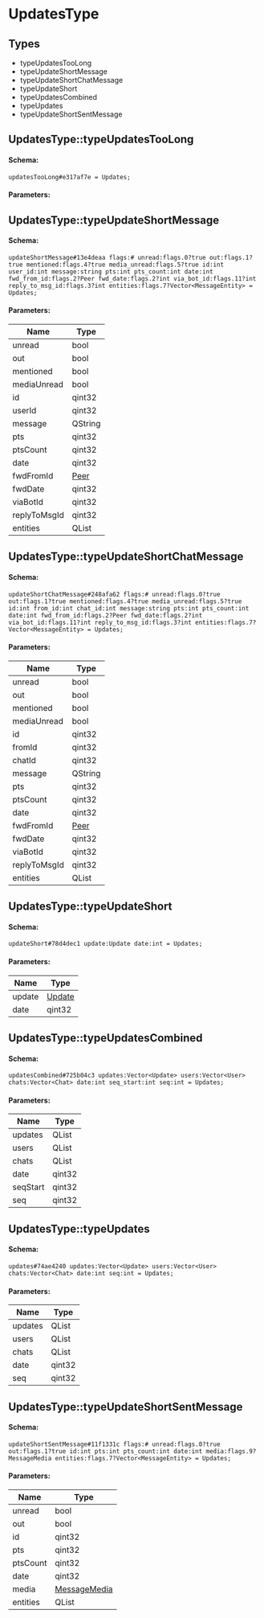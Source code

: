 # UpdatesType

## Types

* typeUpdatesTooLong
* typeUpdateShortMessage
* typeUpdateShortChatMessage
* typeUpdateShort
* typeUpdatesCombined
* typeUpdates
* typeUpdateShortSentMessage

## UpdatesType::typeUpdatesTooLong

#### Schema:

`updatesTooLong#e317af7e = Updates;`

#### Parameters:


## UpdatesType::typeUpdateShortMessage

#### Schema:

`updateShortMessage#13e4deaa flags:# unread:flags.0?true out:flags.1?true mentioned:flags.4?true media_unread:flags.5?true id:int user_id:int message:string pts:int pts_count:int date:int fwd_from_id:flags.2?Peer fwd_date:flags.2?int via_bot_id:flags.11?int reply_to_msg_id:flags.3?int entities:flags.7?Vector<MessageEntity> = Updates;`

#### Parameters:

|Name|Type|
|----|----|
|unread|bool|
|out|bool|
|mentioned|bool|
|mediaUnread|bool|
|id|qint32|
|userId|qint32|
|message|QString|
|pts|qint32|
|ptsCount|qint32|
|date|qint32|
|fwdFromId|[Peer](peer.md)|
|fwdDate|qint32|
|viaBotId|qint32|
|replyToMsgId|qint32|
|entities|QList<MessageEntity>|

## UpdatesType::typeUpdateShortChatMessage

#### Schema:

`updateShortChatMessage#248afa62 flags:# unread:flags.0?true out:flags.1?true mentioned:flags.4?true media_unread:flags.5?true id:int from_id:int chat_id:int message:string pts:int pts_count:int date:int fwd_from_id:flags.2?Peer fwd_date:flags.2?int via_bot_id:flags.11?int reply_to_msg_id:flags.3?int entities:flags.7?Vector<MessageEntity> = Updates;`

#### Parameters:

|Name|Type|
|----|----|
|unread|bool|
|out|bool|
|mentioned|bool|
|mediaUnread|bool|
|id|qint32|
|fromId|qint32|
|chatId|qint32|
|message|QString|
|pts|qint32|
|ptsCount|qint32|
|date|qint32|
|fwdFromId|[Peer](peer.md)|
|fwdDate|qint32|
|viaBotId|qint32|
|replyToMsgId|qint32|
|entities|QList<MessageEntity>|

## UpdatesType::typeUpdateShort

#### Schema:

`updateShort#78d4dec1 update:Update date:int = Updates;`

#### Parameters:

|Name|Type|
|----|----|
|update|[Update](update.md)|
|date|qint32|

## UpdatesType::typeUpdatesCombined

#### Schema:

`updatesCombined#725b04c3 updates:Vector<Update> users:Vector<User> chats:Vector<Chat> date:int seq_start:int seq:int = Updates;`

#### Parameters:

|Name|Type|
|----|----|
|updates|QList<Update>|
|users|QList<User>|
|chats|QList<Chat>|
|date|qint32|
|seqStart|qint32|
|seq|qint32|

## UpdatesType::typeUpdates

#### Schema:

`updates#74ae4240 updates:Vector<Update> users:Vector<User> chats:Vector<Chat> date:int seq:int = Updates;`

#### Parameters:

|Name|Type|
|----|----|
|updates|QList<Update>|
|users|QList<User>|
|chats|QList<Chat>|
|date|qint32|
|seq|qint32|

## UpdatesType::typeUpdateShortSentMessage

#### Schema:

`updateShortSentMessage#11f1331c flags:# unread:flags.0?true out:flags.1?true id:int pts:int pts_count:int date:int media:flags.9?MessageMedia entities:flags.7?Vector<MessageEntity> = Updates;`

#### Parameters:

|Name|Type|
|----|----|
|unread|bool|
|out|bool|
|id|qint32|
|pts|qint32|
|ptsCount|qint32|
|date|qint32|
|media|[MessageMedia](messagemedia.md)|
|entities|QList<MessageEntity>|

